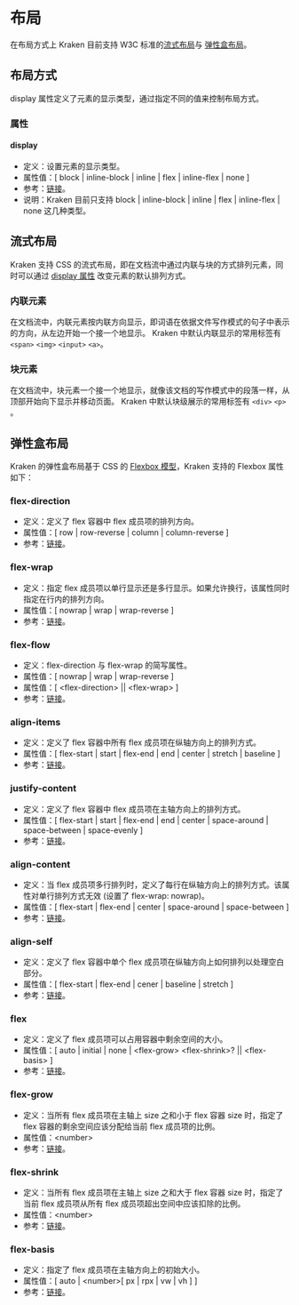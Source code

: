 # 布局

在布局方式上 Kraken 目前支持 W3C 标准的[流式布局](https://developer.mozilla.org/zh-CN/docs/Web/CSS/CSS_Flow_Layout)与 [弹性盒布局](https://developer.mozilla.org/zh-CN/docs/Learn/CSS/CSS_layout/Flexbox)。

## 布局方式

display 属性定义了元素的显示类型，通过指定不同的值来控制布局方式。

### 属性

#### display

- 定义：设置元素的显示类型。
- 属性值：[ block | inline-block | inline | flex | inline-flex | none ]
- 参考：[链接](https://developer.mozilla.org/zh-CN/docs/Web/CSS/display)。
- 说明：Kraken 目前只支持 block | inline-block | inline | flex | inline-flex | none 这几种类型。

## 流式布局

Kraken 支持 CSS 的流式布局，即在文档流中通过内联与块的方式排列元素，同时可以通过 [display 属性](https://developer.mozilla.org/zh-CN/docs/Web/CSS/display) 改变元素的默认排列方式。

### 内联元素

在文档流中，内联元素按内联方向显示，即词语在依据文件写作模式的句子中表示的方向，从左边开始一个接一个地显示。
Kraken 中默认内联显示的常用标签有 `<span>` `<img>` `<input>` `<a>`。

### 块元素

在文档流中，块元素一个接一个地显示，就像该文档的写作模式中的段落一样，从顶部开始向下显示并移动页面。
Kraken 中默认块级展示的常用标签有 `<div>` `<p>` 。

## 弹性盒布局

Kraken 的弹性盒布局基于 CSS 的 [Flexbox 模型](https://developer.mozilla.org/zh-CN/docs/Learn/CSS/CSS_layout/Flexbox)，Kraken 支持的 Flexbox 属性如下：

### flex-direction

- 定义：定义了 flex 容器中 flex 成员项的排列方向。
- 属性值：[ row | row-reverse | column | column-reverse ]
- 参考：[链接](https://developer.mozilla.org/zh-CN/docs/Web/CSS/flex-direction)。

### flex-wrap

- 定义：指定 flex 成员项以单行显示还是多行显示。如果允许换行，该属性同时指定在行内的排列方向。
- 属性值：[ nowrap | wrap | wrap-reverse ]
- 参考：[链接](https://developer.mozilla.org/zh-CN/docs/Web/CSS/flex-wrap)。

### flex-flow

- 定义：flex-direction 与 flex-wrap 的简写属性。
- 属性值：[ nowrap | wrap | wrap-reverse ]
- 属性值：[ \<flex-direction> || \<flex-wrap> ]
- 参考：[链接](https://developer.mozilla.org/zh-CN/docs/Web/CSS/flex-flow)。

### align-items

- 定义：定义了 flex 容器中所有 flex 成员项在纵轴方向上的排列方式。
- 属性值：[ flex-start | start | flex-end | end | center | stretch | baseline ]
- 参考：[链接](https://developer.mozilla.org/zh-CN/docs/Web/CSS/align-items)。

### justify-content

- 定义：定义了 flex 容器中 flex 成员项在主轴方向上的排列方式。
- 属性值：[ flex-start | start | flex-end | end | center | space-around | space-between | space-evenly ]
- 参考：[链接](https://developer.mozilla.org/zh-CN/docs/Web/CSS/justify-content)。

### align-content

- 定义：当 flex 成员项多行排列时，定义了每行在纵轴方向上的排列方式。该属性对单行排列方式无效 (设置了 flex-wrap: nowrap)。
- 属性值：[ flex-start | flex-end | center | space-around | space-between ]
- 参考：[链接](https://developer.mozilla.org/zh-CN/docs/Web/CSS/align-content)。

### align-self

- 定义：定义了 flex 容器中单个 flex 成员项在纵轴方向上如何排列以处理空白部分。
- 属性值：[ flex-start | flex-end | cener | baseline | stretch ]
- 参考：[链接](https://developer.mozilla.org/zh-CN/docs/Web/CSS/align-self)。

### flex

- 定义：定义了 flex 成员项可以占用容器中剩余空间的大小。
- 属性值：[ auto | initial | none | \<flex-grow> \<flex-shrink>? || \<flex-basis> ]
- 参考：[链接](https://developer.mozilla.org/zh-CN/docs/Web/CSS/flex)。

### flex-grow

- 定义：当所有 flex 成员项在主轴上 size 之和小于 flex 容器 size 时，指定了 flex 容器的剩余空间应该分配给当前 flex 成员项的比例。
- 属性值：\<number>
- 参考：[链接](https://developer.mozilla.org/zh-CN/docs/Web/CSS/flex-grow)。

### flex-shrink

- 定义：当所有 flex 成员项在主轴上 size 之和大于 flex 容器 size 时，指定了当前 flex 成员项从所有 flex 成员项超出空间中应该扣除的比例。
- 属性值：\<number>
- 参考：[链接](https://developer.mozilla.org/zh-CN/docs/Web/CSS/flex-shrink)。

### flex-basis

- 定义：指定了 flex 成员项在主轴方向上的初始大小。
- 属性值：[ auto | \<number>[ px | rpx | vw | vh ] ]
- 参考：[链接](https://developer.mozilla.org/zh-CN/docs/Web/CSS/flex-basis)。
